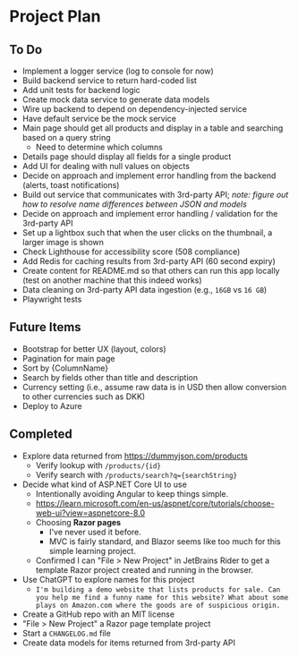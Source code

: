 # Project Plan

## To Do
- Implement a logger service (log to console for now)
- Build backend service to return hard-coded list
- Add unit tests for backend logic
- Create mock data service to generate data models
- Wire up backend to depend on dependency-injected service
- Have default service be the mock service
- Main page should get all products and display in a table and searching based on a query string
  - Need to determine which columns
- Details page should display all fields for a single product
- Add UI for dealing with null values on objects
- Decide on approach and implement error handling from the backend (alerts, toast notifications)
- Build out service that communicates with 3rd-party API; *note: figure out how to resolve name differences between JSON and models*
- Decide on approach and implement error handling / validation for the 3rd-party API
- Set up a lightbox such that when the user clicks on the thumbnail, a larger image is shown
- Check Lighthouse for accessibility score (508 compliance)
- Add Redis for caching results from 3rd-party API (60 second expiry)
- Create content for README.md so that others can run this app locally (test on another machine that this indeed works)
- Data cleaning on 3rd-party API data ingestion (e.g., `16GB` vs `16 GB`)
- Playwright tests

## Future Items
- Bootstrap for better UX (layout, colors)
- Pagination for main page
- Sort by {ColumnName}
- Search by fields other than title and description
- Currency setting (i.e., assume raw data is in USD then allow conversion to other currencies such as DKK)
- Deploy to Azure

## Completed
- Explore data returned from https://dummyjson.com/products
  - Verify lookup with `/products/{id}`
  - Verify search with `/products/search?q={searchString}`
- Decide what kind of ASP.NET Core UI to use
  - Intentionally avoiding Angular to keep things simple.
  - https://learn.microsoft.com/en-us/aspnet/core/tutorials/choose-web-ui?view=aspnetcore-8.0
  - Choosing **Razor pages**
    - I've never used it before.
    - MVC is fairly standard, and Blazor seems like too much for this simple learning project.
  - Confirmed I can "File > New Project" in JetBrains Rider to get a template Razor project created and running in the browser.
- Use ChatGPT to explore names for this project
  - `I'm building a demo website that lists products for sale. Can you help me find a funny name for this website? What about some plays on Amazon.com where the goods are of suspicious origin.`
- Create a GitHub repo with an MIT license
- "File > New Project" a Razor page template project
- Start a `CHANGELOG.md` file
- Create data models for items returned from 3rd-party API
